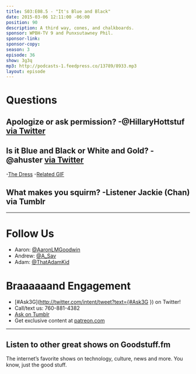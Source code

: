 ```yaml
---
title: S03:E08.5 - "It's Blue and Black"
date: 2015-03-06 12:11:00 -06:00
position: 90
description: A third way, cones, and chalkboards.
sponsor: WPBH-TV 9 and Punxsutawney Phil.
sponsor-link: 
sponsor-copy: 
season: 3
episode: 36
show: 3g3q
mp3: http://podcasts-1.feedpress.co/13789/8933.mp3
layout: episode
---
```


# Questions

## Apologize or ask permission? -@HillaryHottstuf [via Twitter](https://twitter.com/HillaryHottstuf/status/570035076173582336)

## Is it Blue and Black or White and Gold? -@ahuster [via Twitter](https://twitter.com/ahuster/status/571298184372363265)
-[The Dress](http://www.wired.com/2015/02/science-one-agrees-color-dress/)
-[Related GIF](http://i.imgur.com/qShH5re.gif)

## What makes you squirm? -Listener Jackie (Chan) via Tumblr

***

# Follow Us
* Aaron: [@AaronLMGoodwin](http://twitter.com/aaronlmgoodwin)
* Andrew: [@A_Sav](http://twitter.com/a_sav)
* Adam: [@ThatAdamKid](http://twitter.com/thatadamkid)

# Braaaaaand Engagement
* [#Ask3G](http://twitter.com/intent/tweet?text={#Ask3G }) on Twitter!
* Call/text us: 760-881-4382
* [Ask on Tumblr](http://3g3q.co/ask)
* Get exclusive content at [patreon.com](http://www.patreon.com/3g3q)

***

## Listen to other great shows on Goodstuff.fm
The internet’s favorite shows on technology, culture, news and more. You know, just the good stuff.
